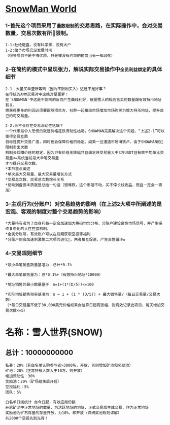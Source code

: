 # [SnowMan World](https://snowman.live/)</br>
### 1-首先这个项目采用了`量数限制`的交易思路，在实际操作中，会对交易数量，交易次数有所🚫限制。</br>
```
1-1:杜绝砸盘，没有科学家，没有大户
1-2:给予市场充足发展时间
（很多项目不是不够优质，只是被没有约束的砸盘当头一棒敲死）
```
### 2-在简约的模式中显现张力，解说实际交易操作中`全员利益绑定`的具体细节</br>
```
2-1：大量买单垄断筹码（因为不限制买入）这是不是好事？
在传统的AMM交易对中这绝对是噩梦！
在`SNOWMAN`中这是不影响的反而产生曲线利好，根据雪人的规则售卖的数量跟有效持币地址有关，
想获得更多的利润必须要跟随项目方、社群一起推动市场增加市场购买力增大持币地址，提升自己的可交易量。

2-2:会不会存在交易流动性枯竭？
一个代币最令人恐慌的就是价格狂跌流动性枯竭，SNOWMAN完美解决这个问题，“上述2-1”可以使得全员互助
目标性提升交易广度，同时也会保障价格的稳定。如果一旦遭遇市场滑铁卢，由于SNOWMAN的🚫限制卖出次数
机制会保障价格的稳定，因为只有价格无跌幅并且满足日交易量大于3万USDT且有效平均单比交易量<=系统当前最大单笔交易量
才可提升交易次数。
*本节重点阐述
*单次最大交易量、最大交易量增长方式
*交易总次数、交易总次数增长关系
*反映到盘面本质就是总结一句话（很难跌，这个币砸不动，买不停长线收益，而且一定会一直涨）
```
### 3-主观行为(分账户）对交易趋势的影响（在上述2大项中所阐述的是宏观、客观的制度对整个交易趋势的影响）</br>
```
*大量持有者为了自身利益一定会加速加大筹码均匀分布，分账户建设良性市场信号，并产生操作复杂化的人性控盘机制。
*全民分账号，有效账户可以在后期获取空投等福利
*分账户则会加速刺激第二大项的进化🧬，两者相互促进，产生良性循环♻️
```
### 4-交易规则细节</br>
```
*最小单笔销售数量基准为：总计*0.1%

*最大单笔销售量为：总*0.1%+（有效持币地址*10000）

*地址销售的最小数量基于：n=1+(1*(D/5))<=100

*实际地址销售频率基准为：n = 1 + (1 * (D/5)) + 最大销售量/（每日交易量/交易次数）
（*每日交易量不低于30,000美元价格如果自结算日起有涨幅，则有效记录此项目，每天增加交易次数<=5）
```
# 名称：雪人世界(SNOW)
## 总计：10000000000
```
私募：20%（若白名单认购参与者>3000名，开放，否则增加矿池和奖励池）
矿池：20%（正常持有人数大于10万，则开放）
增加流动性：30%
奖励池：20%（矿场结束后开启）
空投福利：5%
团队：5%
```
```
白名单订阅统计 自今日起，有效应用份额
开启矿池中正常地址的数量，为活跃地址的地址，正式交易后生成交易，作为正常地址
奖励池为矿石存量的存量开放，为10%，即开放（详细奖池规则详解）
共2000个空投先到先得！
```
